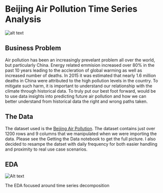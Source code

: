 # Beijing Air Pollution Time Series Analysis

![alt text](https://post.medicalnewstoday.com/wp-content/uploads/sites/3/2020/04/iStock-1180072881-1200x628.jpg.png)

## Business Problem

Air pollution has been an increasingly prevelant problem all over the world, but particularly China. Energy related emmision increased over 80% in the past 10 years leading to the accleration of global warming as well as increased number of deaths. In 2015 it was estimated that nearly 1.6 million deaths in China were attributed to the high pollution levels in the country. To mitigate such harm, it is important to understand our relationship with the climate through historical data. To truly put our best foot forward, would be to use data insights into predicting future air pollution and how we can better understand from historical data the right and wrong paths taken. 

## The Data
The dataset used is the [Beijing Air Pollution](https://archive.ics.uci.edu/ml/datasets/Beijing+Multi-Site+Air-Quality+Data). The dataset contains just over 1200 rows and 9 columns that we manipulated when we were importing the data. Please see the Getting the Data notebook to get the full picture. I also decided to resampe the datset with daily frequency for both easier handling and proximity to real use case scenarios.

## EDA
![Alt text](Time-series-Analysis-Air-Pollution/results/pollution.png) 

The EDA focused around time series decomposition
